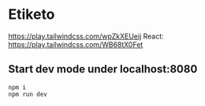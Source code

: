 # Etiketo

https://play.tailwindcss.com/wpZkXEUeij
React: https://play.tailwindcss.com/WB68tX0Fet

## Start dev mode under localhost:8080

```
npm i
npm run dev
```